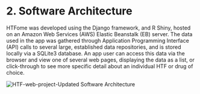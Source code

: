 # 2. Software Architecture 

HTFome was developed using the Django framework, and R Shiny, hosted on an Amazon Web Services (AWS) Elastic Beanstalk (EB) server. 
The data used in the app was gathered through Application Programming Interface (API) calls to several large, established data repositories, 
and is stored locally via a SQLite3 database. An app user can access this data via the browser and view one of several web pages, 
displaying the data as a list, or click-through to see more specific detail about an individual HTF or drug of choice.


![HTF-web-project-Updated Software Architecture](https://user-images.githubusercontent.com/60273209/109990466-52a64600-7d01-11eb-84f6-7a6354a68996.png)


